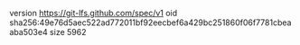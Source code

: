 version https://git-lfs.github.com/spec/v1
oid sha256:49e76d5aec522ad772011bf92eecbef6a429bc251860f06f7781cbeaaba503e4
size 5962
